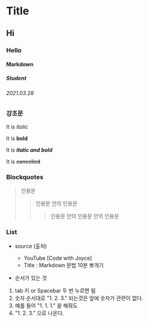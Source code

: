 # Title

## Hi

### Hello

#### Markdown

##### Student

###### 2021.03.28



### 강조문

It is *italic*

It is **bold**

It is ***italic and bold***

It is ~~cancelled~~



### Blockquotes

>인용문
> >인용문 안의 인용문
> >>인용문 안의 인용문 안의 인용문



### List

* source (출처)
  * YouTube [Code with Joyce]
  * Title : Markdown 문법 10분 뽀개기

* 순서가 있는 것
 1. tab 키 or Spacebar 두 번 누르면 됨
 2. 숫자 순서대로 "1. 2. 3." 되는것은 앞에 숫자가 관련이 없다.
 3. 예를 들어 "1. 1. 1." 을 해줘도
 125. "1. 2. 3." 으로 나온다.
